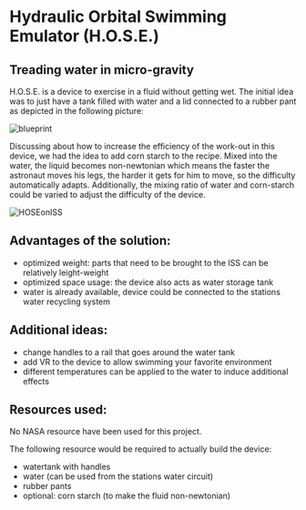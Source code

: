 # Hydraulic Orbital Swimming Emulator (H.O.S.E.)

## Treading water in micro-gravity

H.O.S.E. is a device to exercise in a fluid without getting wet. The initial idea was to just have a tank filled with water and a lid connected to a rubber pant as depicted in the following picture:

![blueprint](https://raw.githubusercontent.com/c-base/astrocize/master/Hydraulic%20Orbital%20Swimming%20Emulator%20%28H.O.S.E.%29/HOSE_ISS2_with_handles_explosion3.png)

Discussing about how to increase the efficiency of the work-out in this device, we had the idea to add corn starch to the recipe. Mixed into the water, the liquid becomes non-newtonian which means the faster the astronaut moves his legs, the harder it gets for him to move, so the difficulty automatically adapts. Additionally, the mixing ratio of water and corn-starch could be varied to adjust the difficulty of the device.

![HOSEonISS](https://raw.githubusercontent.com/c-base/astrocize/master/Hydraulic%20Orbital%20Swimming%20Emulator%20%28H.O.S.E.%29/HOSE_ISS2_with_handles_1024.png)

## Advantages of the solution:

 * optimized weight: parts that need to be brought to the ISS can be relatively leight-weight
 * optimized space usage: the device also acts as water storage tank
 * water is already available, device could be connected to the stations water recycling system

## Additional ideas:

 * change handles to a rail that goes around the water tank
 * add VR to the device to allow swimming your favorite environment
 * different temperatures can be applied to the water to induce additional effects

## Resources used:

No NASA resource have been used for this project.

The following resource would be required to actually build the device:

 * watertank with handles
 * water (can be used from the stations water circuit)
 * rubber pants
 * optional: corn starch (to make the fluid non-newtonian)

